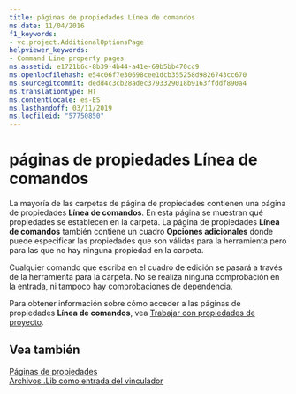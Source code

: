 ```yaml
---
title: páginas de propiedades Línea de comandos
ms.date: 11/04/2016
f1_keywords:
- vc.project.AdditionalOptionsPage
helpviewer_keywords:
- Command Line property pages
ms.assetid: e1721b6c-8b39-4b44-a41e-69b5bb470cc9
ms.openlocfilehash: e54c06f7e30698cee1dcb355258d9826743cc670
ms.sourcegitcommit: dedd4c3cb28adec3793329018b9163ffddf890a4
ms.translationtype: HT
ms.contentlocale: es-ES
ms.lasthandoff: 03/11/2019
ms.locfileid: "57750850"
---
```

# <a name="command-line-property-pages"></a>páginas de propiedades Línea de comandos

La mayoría de las carpetas de página de propiedades contienen una página de propiedades **Línea de comandos**. En esta página se muestran qué propiedades se establecen en la carpeta. La página de propiedades **Línea de comandos** también contiene un cuadro **Opciones adicionales** donde puede especificar las propiedades que son válidas para la herramienta pero para las que no hay ninguna propiedad en la carpeta.

Cualquier comando que escriba en el cuadro de edición se pasará a través de la herramienta para la carpeta. No se realiza ninguna comprobación en la entrada, ni tampoco hay comprobaciones de dependencia.

Para obtener información sobre cómo acceder a las páginas de propiedades **Línea de comandos**, vea [Trabajar con propiedades de proyecto](../ide/working-with-project-properties.md).

## <a name="see-also"></a>Vea también

[Páginas de propiedades](../ide/property-pages-visual-cpp.md)<br>
[Archivos .Lib como entrada del vinculador](../build/reference/dot-lib-files-as-linker-input.md)
